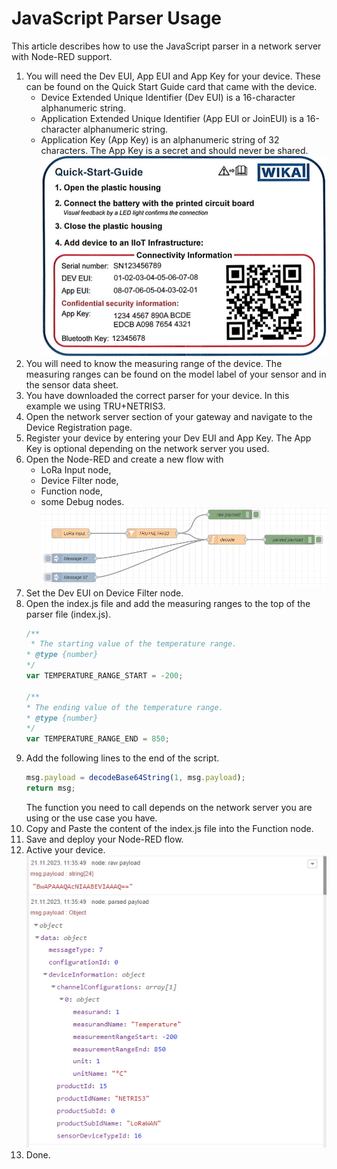 # JavaScript Parser Usage
This article describes how to use the JavaScript parser in a network server with Node-RED support.

1. You will need the Dev EUI, App EUI and App Key for your device. These can be found on the Quick Start Guide card that came with the device.
   - Device Extended Unique Identifier (Dev EUI) is a 16-character alphanumeric string. 
   - Application Extended Unique Identifier (App EUI or JoinEUI) is a 16-character alphanumeric string. 
   - Application Key (App Key) is an alphanumeric string of 32 characters. The App Key is a secret and should never be shared.\
   ![Quick Start Guide Card](/assets/Quick-Start-Guide-Card.png)
2. You will need to know the measuring range of the device. The measuring ranges can be found on the model label of your sensor and in the sensor data sheet.
3. You have downloaded the correct parser for your device. In this example we using TRU+NETRIS3.
4. Open the network server section of your gateway and navigate to the Device Registration page.
5. Register your device by entering your Dev EUI and App Key. The App Key is optional depending on the network server you used.
6. Open the Node-RED and create a new flow with
    - LoRa Input node,
    - Device Filter node,
    - Function node,
    - some Debug nodes.\
    ![Node-Red Flow](/assets/Node-Red-Flow.png)
7. Set the Dev EUI on Device Filter node.
8. Open the index.js file and add the measuring ranges to the top of the parser file (index.js).
    ```JavaScript
    /**
     * The starting value of the temperature range.
    * @type {number}
    */
    var TEMPERATURE_RANGE_START = -200;

    /**
    * The ending value of the temperature range.
    * @type {number}
    */
    var TEMPERATURE_RANGE_END = 850;
    ```
9. Add the following lines to the end of the script.
    ```JavaScript
    msg.payload = decodeBase64String(1, msg.payload);
    return msg;
    ```
    The function you need to call depends on the network server you are using or the use case you have.
10. Copy and Paste the content of the index.js file into the Function node.
11. Save and deploy your Node-RED flow.
12. Active your device.\
    ![Node-Red Flow](/assets/Node-Red-Flow-Output.png)
13. Done.